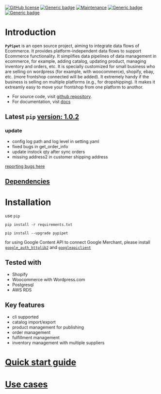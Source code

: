 

[![GitHub license](https://img.shields.io/github/license/Naereen/StrapDown.js.svg)](https://github.com/Naereen/StrapDown.js/blob/master/LICENSE)
[![Generic badge](https://img.shields.io/badge/Status-stable-blue.svg)](https://shields.io/)
[![Maintenance](https://img.shields.io/badge/Maintained%3F-yes-green.svg)](https://GitHub.com/Naereen/StrapDown.js/graphs/commit-activity)
[![Generic badge](https://img.shields.io/badge/Pypi-1.0.0-blue.svg)](https://shields.io/)
[![Generic badge](https://img.shields.io/badge/Python-3.8-blue.svg)](https://shields.io/)


# Introduction

**`PyPipet`** is an open source project, aiming to integrate data flows of Ecommerce. It provides platform-independent data flows to support Ecommerce functionality. It simplifies data pipelines of data management in ecommerce, for example, adding catalog, updating product, managing inventory and orders, etc. It is specially customized for small business who are selling on wordpress (for example, with woocommerce), shopify, ebay, etc. (more frontshop connected will be added). It extremely handy if the business is selling on multiple platforms (e.g., for dropshipping). It makes it extreamly easy to move your frontshop from one platform to anothor.

* For source code,  visit  [github repository](https://github.com/pypipet/pypipet).
* For documentation, vist [docs](https://pypipet.com)

## Latest `pip` [version: 1.0.2](https://pypi.org/project/pypipet/)
### update
- config log path and log level in setting.yaml
- fixed bugs in get_order_info
- update instock qty after sync orders
- missing address2 in customer shipping address

[reporting bugs here](https://github.com/pypipet/pypipet/issues)

## [Dependencies](https://pypipet.com/dependencies)

# Installation

use `pip`

    pip install -r requirements.txt

    pip install --upgrade pypipet  


for using Google Content API to connect Google Merchant, please install
[`google_auth_httplib2`](https://pypi.org/project/google-auth-httplib2/)
and [`googleapiclient`](https://github.com/googleapis/google-api-python-client)

## Tested with

- Shopify
- Woocommerce with Wordpress.com
- Postgresql
- AWS RDS


## Key features

- cli supported
- catalog import/export
- product management for publishing
- order management
- fulfillment management
- inventory management with multiple suppliers

# [Quick start guide](https://pypipet.com/quick_start/create_project/)


# [Use cases](https://pypipet.com/usecases/usecases)







